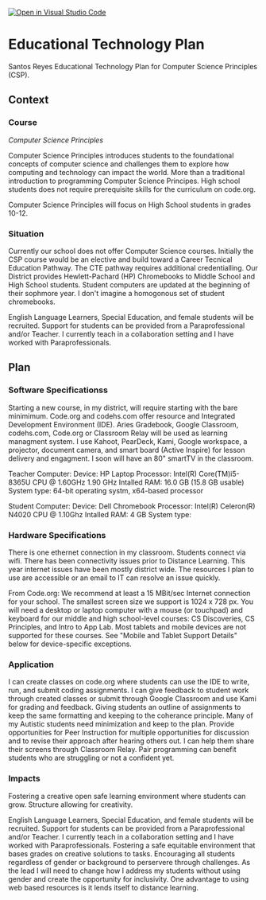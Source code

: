 [![Open in Visual Studio Code](https://classroom.github.com/assets/open-in-vscode-f059dc9a6f8d3a56e377f745f24479a46679e63a5d9fe6f495e02850cd0d8118.svg)](https://classroom.github.com/online_ide?assignment_repo_id=6190096&assignment_repo_type=AssignmentRepo)
# Educational Technology Plan

Santos Reyes Educational Technology Plan for Computer Science Principles (CSP). 

## Context

### Course
*Computer Science Principles*

Computer Science Principles introduces students to the foundational concepts of computer science and challenges them to explore how computing and technology can impact the
world. More than a traditional introduction to programming Computer Science Principes. High school students does not require prerequisite skills for the curriculum on 
code.org. 

Computer Science Principles will focus on High School students in grades 10-12. 

### Situation

Currently our school does not offer Computer Science courses. Initially the CSP course would be an elective and build toward a Career Tecnical Education Pathway. The CTE 
pathway requires additional credentialling. Our District provides Hewlett-Pachard (HP) Chromebooks to Middle School and High School students. Student computers 
are updated at the beginning of their sophmore year. I don't imagine a homogonous set of student chromebooks.

English Language Learners, Special Education, and female students will be recruited. Support for students can be provided from a Paraprofessional and/or Teacher. I currently 
teach in a collaboration setting and I have worked with Paraprofessionals.

## Plan

### Software Specificationss

Starting a new course, in my district, will require starting with the bare minimimum. Code.org and codehs.com offer resource and Integrated Development 
Environment (IDE). Aries Gradebook, Google Classroom, codehs.com, Code.org or Classroom Relay will be used as learning managment system. I use Kahoot, PearDeck, Kami, Google 
workspace, a projector, document camera, and smart board (Active Inspire) for lesson delivery and engagment. I soon will have an 80" 
smartTV in the classroom. 

Teacher Computer:
Device: HP Laptop
Processor: Intel(R) Core(TM)i5-8365U CPU @ 1.60GHz 1.90 GHz
Intalled RAM: 16.0 GB (15.8 GB usable)
System type: 64-bit operating systm, x64-based processor

Student Computer: 
Device: Dell Chromebook
Processor: Intel(R) Celeron(R) N4020 CPU @ 1.10Ghz
Intalled RAM: 4 GB
System type:

### Hardware Specifications
There is one ethernet connection in my classroom. Students connect via wifi. There has been connectivity issues prior to Distance Learning. This year internet issues have been 
mostly district wide. The resources I plan to use are accessible or an email to IT can resolve an issue quickly. 

From Code.org:
We recommend at least a 15 MBit/sec Internet connection for your school.
The smallest screen size we support is 1024 x 728 px.
You will need a desktop or laptop computer with a mouse (or touchpad) and
keyboard for our middle and high school-level courses: CS Discoveries, CS 
Principles, and Intro to App Lab. Most tablets and mobile devices are not 
supported for these courses. See "Mobile and Tablet Support Details" below for 
device-specific exceptions.

### Application

I can create classes on code.org where students can use the IDE to write, run, and submit coding assignments. I can give feedback to student work through created classes or 
submit through Google Classroom and use Kami for grading and feedback. Giving students an outline of assignments to keep the same formatting and keeping to the coherance 
principle. Many of my Autistic students need minimization and keep to the plan. Provide opportunities for Peer Instruction for multiple opportunities for discussion and to 
revise their approach after hearing others out. I can help them share their screens through Classroom Relay. Pair programming can benefit students who are struggling or not a
confident yet.


### Impacts

Fostering a creative open safe learning environment where students can grow. Structure allowing for creativity. 

English Language Learners, Special Education, and female students will be recruited. Support for students can be provided from a Paraprofessional and/or Teacher. I currently 
teach in a collaboration setting and I have worked with Paraprofessionals. Fostering a safe equitable environment that bases grades on creative solutions to tasks. Encouraging 
all students regardless of gender or background to perservere through challenges. As the lead I will need to change how I address my students without using gender and create 
the opportunity for inclusivity. One advantage to using web based resources is it lends itself to distance learning.


